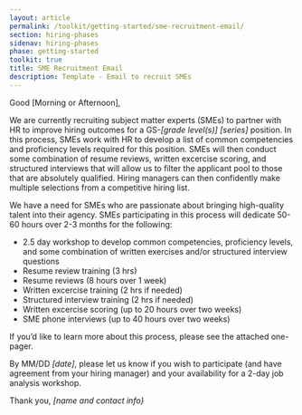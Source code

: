 ```yaml
---
layout: article
permalink: /toolkit/getting-started/sme-recruitment-email/
section: hiring-phases
sidenav: hiring-phases
phase: getting-started
toolkit: true
title: SME Recruitment Email
description: Template - Email to recruit SMEs
---
```


Good [Morning or Afternoon],

We are currently recruiting subject matter experts (SMEs) to partner with HR to improve hiring outcomes for a GS-_[grade level(s)]_ _[series]_ position. In this process, SMEs work with HR to develop a list of common competencies and proficiency levels required for this position. SMEs will then conduct some combination of resume reviews, written excercise scoring, and structured interviews that will allow us to filter the applicant pool to those that are absolutely qualified. Hiring managers can then confidently make multiple selections from a competitive hiring list.

We have a need for SMEs who are passionate about bringing high-quality talent into their agency. SMEs participating in this process will dedicate 50-60 hours over 2-3 months for the following:

-	2.5 day workshop to develop common competencies, proficiency levels, and some combination of written exercises and/or structured interview questions
-	Resume review training (3 hrs)
-	Resume reviews (8 hours over 1 week)
-	Written excercise training (2 hrs if needed)
-	Structured interview training (2 hrs if needed)
-	Written excercise scoring (up to 20 hours over two weeks)
-	SME phone interviews (up to 40 hours over two weeks)

If you’d like to learn more about this process, please see the attached one-pager.

By MM/DD _[date]_, please let us know if you wish to participate (and have agreement from your hiring manager) and your availability for a 2-day job analysis workshop.

Thank you,
_[name and contact info}_
